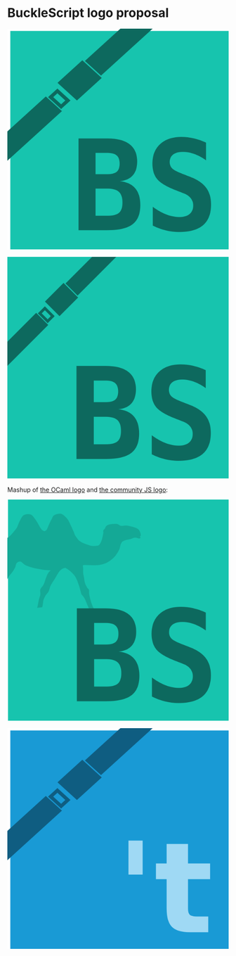 # BuckleScript logo proposal

![Fat Buckle Logo](https://github.com/glennsl/bs-logo/raw/master/logo-fat-buckle.png)

![Logo](https://github.com/glennsl/bs-logo/raw/master/logo-buckle.png)

Mashup of [the OCaml logo](https://github.com/ocaml/ocaml-logo) and [the community JS logo](https://github.com/voodootikigod/logo.js):

![Heritage Logo](https://github.com/glennsl/bs-logo/raw/master/logo.png)

![Buckle Types Logo](https://github.com/glennsl/bs-logo/raw/master/buckle-types-logo-fat-buckle.png)
